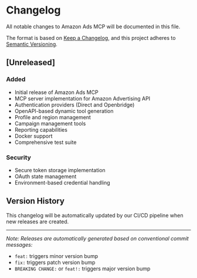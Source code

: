 # Changelog

All notable changes to Amazon Ads MCP will be documented in this file.

The format is based on [Keep a Changelog](https://keepachangelog.com/en/1.0.0/),
and this project adheres to [Semantic Versioning](https://semver.org/spec/v2.0.0.html).

## [Unreleased]

### Added
- Initial release of Amazon Ads MCP
- MCP server implementation for Amazon Advertising API
- Authentication providers (Direct and Openbridge)
- OpenAPI-based dynamic tool generation
- Profile and region management
- Campaign management tools
- Reporting capabilities
- Docker support
- Comprehensive test suite

### Security
- Secure token storage implementation
- OAuth state management
- Environment-based credential handling

## Version History

This changelog will be automatically updated by our CI/CD pipeline when new releases are created.

---

*Note: Releases are automatically generated based on conventional commit messages:*
- `feat:` triggers minor version bump
- `fix:` triggers patch version bump
- `BREAKING CHANGE:` or `feat!:` triggers major version bump